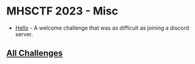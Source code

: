 # MHSCTF 2023 - Misc

- [Hello](hello/index.md) - A welcome challenge that was as difficult as joining a discord server.

## [All Challenges](../index.md)
